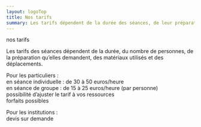 ```yaml
---
layout: logoTop
title: Nos tarifs
summary: Les tarifs dépendent de la durée des séances, de leur préparation, du matériel utilisé, des déplacements. En individuel, pour une séance de 1 heure à 1 heure 30, nos tarifs s’étendent de 30 à 50 euros. En séance de groupe, de 15 à 25 euros par personne. Les tarifs s’ajustent pour des durées plus longues et peuvent prendre en compte les revenus des personnes.
---
```


<div class="Motto">nos tarifs</div>

<p class="intro-text">Les tarifs des séances dépendent de la durée, du nombre de personnes, de la préparation qu’elles demandent, des matériaux utilisés et des déplacements.
</p>

<p class="intro-text">Pour les particuliers :<br>   
en séance individuelle : de 30 à 50 euros/heure<br>
en séance de groupe : de 15 à 25 euros/heure (par personne)<br>
possibilité d’ajuster le tarif à vos ressources<br>
forfaits possibles  
</p>
<p class="intro-text">Pour les institutions :<br>  
devis sur demande</p>
